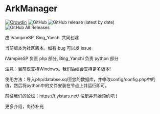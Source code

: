 # ArkManager
[![Crowdin](https://badges.crowdin.net/arkmanager/localized.svg)](https://translate.yistars.net/)
![GitHub](https://img.shields.io/github/license/yistars/ArkManager)
![GitHub release (latest by date)](https://img.shields.io/github/v/release/yistars/ArkManager)
![GitHub All Releases](https://img.shields.io/github/downloads/yistars/ArkManager/total)

由 iVampireSP, Bing_Yanchi 共同创建

当前版本为社区版本，如有 bug 可以发 issue

iVampireSP 负责 php 部分, Bing_Yanchi 负责 python 部分

注意：目前仅支持Windows。我们后续会支持更多版本!

使用方法：导入php/databse.sql至您的数据库，并修改config/config.php中的值，然后将python中的文件安装在节点上并运行即可。

前往我们的论坛：https://f.yistars.net/ 注册并开始预约吧！

更多介绍，尚待补充
